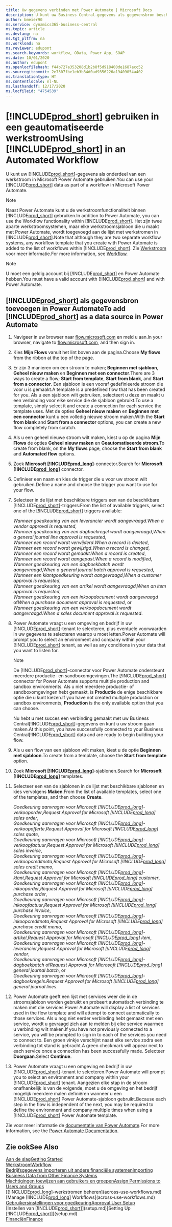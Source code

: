 ```yaml
---
title: Uw gegevens verbinden met Power Automate | Microsoft Docs
description: U kunt uw Business Central-gegevens als gegevensbron beschikbaar maken en een OData-URL van uw webservices opgeven om een geautomatiseerde werkstroom te maken.
author: bmeier90
ms.service: dynamics365-business-central
ms.topic: article
ms.devlang: na
ms.tgt_pltfrm: na
ms.workload: na
ms.reviewer: edupont
ms.search.keywords: workflow, OData, Power App, SOAP
ms.date: 10/01/2020
ms.author: edupont
ms.openlocfilehash: f44b727a353208d1b2b8f5d918400de1687acc52
ms.sourcegitcommit: 2e7307fbe1eb3b34d0ad9356226a19409054a402
ms.translationtype: HT
ms.contentlocale: nl-NL
ms.lasthandoff: 12/17/2020
ms.locfileid: "4754539"
---
```

# <a name="using-prod_short-in-an-automated-workflow"></a><span data-ttu-id="54d05-103">[!INCLUDE[prod_short](includes/prod_short.md)] gebruiken in een geautomatiseerde werkstroom</span><span class="sxs-lookup"><span data-stu-id="54d05-103">Using [!INCLUDE[prod_short](includes/prod_short.md)] in an Automated Workflow</span></span>

<span data-ttu-id="54d05-104">U kunt uw [!INCLUDE[prod_short](includes/prod_short.md)]-gegevens als onderdeel van een werkstroom in Microsoft Power Automate gebruiken.</span><span class="sxs-lookup"><span data-stu-id="54d05-104">You can use your [!INCLUDE[prod_short](includes/prod_short.md)] data as part of a workflow in Microsoft Power Automate.</span></span>

> [!NOTE]
> <span data-ttu-id="54d05-105">Naast Power Automate kunt u de werkstroomfunctionaliteit binnen [!INCLUDE[prod_short](includes/prod_short.md)] gebruiken.</span><span class="sxs-lookup"><span data-stu-id="54d05-105">In addition to Power Automate, you can use the Workflow functionality within [!INCLUDE[prod_short](includes/prod_short.md)].</span></span> <span data-ttu-id="54d05-106">Het zijn twee aparte werkstroomsystemen, maar elke werkstroomsjabloon die u maakt met Power Automate, wordt toegevoegd aan de lijst met werkstromen in [!INCLUDE[prod_short](includes/prod_short.md)].</span><span class="sxs-lookup"><span data-stu-id="54d05-106">Note that although they are two separate workflow systems, any workflow template that you create with Power Automate is added to the list of workflows  within [!INCLUDE[prod_short](includes/prod_short.md)].</span></span> <span data-ttu-id="54d05-107">Zie [Werkstroom](across-workflow.md) voor meer informatie.</span><span class="sxs-lookup"><span data-stu-id="54d05-107">For more information, see [Workflow](across-workflow.md).</span></span>  

> [!NOTE]  
> <span data-ttu-id="54d05-108">U moet een geldig account bij [!INCLUDE[prod_short](includes/prod_short.md)] en Power Automate hebben.</span><span class="sxs-lookup"><span data-stu-id="54d05-108">You must have a valid account with [!INCLUDE[prod_short](includes/prod_short.md)] and with Power Automate.</span></span>  

## <a name="to-add-prod_short-as-a-data-source-in-power-automate"></a><span data-ttu-id="54d05-109">[!INCLUDE[prod_short](includes/prod_short.md)] als gegevensbron toevoegen in Power Automate</span><span class="sxs-lookup"><span data-stu-id="54d05-109">To add [!INCLUDE[prod_short](includes/prod_short.md)] as a data source in Power Automate</span></span>

1. <span data-ttu-id="54d05-110">Navigeer in uw browser naar [flow.microsoft.com](https://flow.microsoft.com) en meld u aan.</span><span class="sxs-lookup"><span data-stu-id="54d05-110">In your browser, navigate to [flow.microsoft.com](https://flow.microsoft.com), and then sign in.</span></span>
2. <span data-ttu-id="54d05-111">Kies **Mijn Flows** vanuit het lint boven aan de pagina.</span><span class="sxs-lookup"><span data-stu-id="54d05-111">Choose **My flows** from the ribbon at the top of the page.</span></span>
3. <span data-ttu-id="54d05-112">Er zijn 3 manieren om een stroom te maken; **Beginnen met sjabloon**, **Geheel nieuw maken** en **Beginnen met een connector**.</span><span class="sxs-lookup"><span data-stu-id="54d05-112">There are 3 ways to create a flow; **Start from template**, **Start from blank**, and **Start from a connector**.</span></span> <span data-ttu-id="54d05-113">Een sjabloon is een vooraf gedefinieerde stroom die voor u is gemaakt.</span><span class="sxs-lookup"><span data-stu-id="54d05-113">A template is a predefined flow that has been created for you.</span></span> <span data-ttu-id="54d05-114">Als u een sjabloon wilt gebruiken, selecteert u deze en maakt u een verbinding voor elke service die de sjabloon gebruikt.</span><span class="sxs-lookup"><span data-stu-id="54d05-114">To use a template, simply select it and create a connection for each service the template uses.</span></span> <span data-ttu-id="54d05-115">Met de opties **Geheel nieuw maken** en **Beginnen met een connector** kunt u een volledig nieuwe stroom maken.</span><span class="sxs-lookup"><span data-stu-id="54d05-115">With the **Start from blank** and **Start from a connector** options, you can create a new flow completely from scratch.</span></span>
4. <span data-ttu-id="54d05-116">Als u een geheel nieuwe stroom wilt maken, kiest u op de pagina **Mijn Flows** de opties **Geheel nieuw maken** en **Geautomatiseerde stroom**.</span><span class="sxs-lookup"><span data-stu-id="54d05-116">To create from blank, on the **My flows** page, choose the **Start from blank** and **Automated flow** options.</span></span>
5. <span data-ttu-id="54d05-117">Zoek **Microsoft [!INCLUDE[prod_long](includes/prod_long.md)]**-connector.</span><span class="sxs-lookup"><span data-stu-id="54d05-117">Search for **Microsoft [!INCLUDE[prod_long](includes/prod_long.md)]** connector.</span></span>
6. <span data-ttu-id="54d05-118">Definieer een naam en kies de trigger die u voor uw stroom wilt gebruiken.</span><span class="sxs-lookup"><span data-stu-id="54d05-118">Define a name and choose the trigger you want to use for your flow.</span></span>
7. <span data-ttu-id="54d05-119">Selecteer in de lijst met beschikbare triggers een van de beschikbare [!INCLUDE[prod_short](includes/prod_short.md)]-triggers:</span><span class="sxs-lookup"><span data-stu-id="54d05-119">From the list of available triggers, select one of the [!INCLUDE[prod_short](includes/prod_short.md)] triggers available:</span></span>  

    <span data-ttu-id="54d05-120">*Wanneer goedkeuring van een leverancier wordt aangevraagd*.</span><span class="sxs-lookup"><span data-stu-id="54d05-120">*When a vendor approval is requested*,</span></span>  
    <span data-ttu-id="54d05-121">*Wanneer goedkeuring van een dagboekregel wordt aangevraagd*,</span><span class="sxs-lookup"><span data-stu-id="54d05-121">*When a general journal line approval is requested*,</span></span>  
    <span data-ttu-id="54d05-122">*Wanneer een record wordt verwijderd*.</span><span class="sxs-lookup"><span data-stu-id="54d05-122">*When a record is deleted*,</span></span>  
    <span data-ttu-id="54d05-123">*Wanneer een record wordt gewijzigd*.</span><span class="sxs-lookup"><span data-stu-id="54d05-123">*When a record is changed*,</span></span>  
    <span data-ttu-id="54d05-124">*Wanneer een record wordt gemaakt*.</span><span class="sxs-lookup"><span data-stu-id="54d05-124">*When a record is created*,</span></span>  
    <span data-ttu-id="54d05-125">*Wanneer een record wordt aangepast*.</span><span class="sxs-lookup"><span data-stu-id="54d05-125">*When a record is modified*,</span></span>  
    <span data-ttu-id="54d05-126">*Wanneer goedkeuring van een dagboekbatch wordt aangevraagd*,</span><span class="sxs-lookup"><span data-stu-id="54d05-126">*When a general journal batch approval is requested*,</span></span>  
    <span data-ttu-id="54d05-127">*Wanneer een klantgoedkeuring wordt aangevraagd*,</span><span class="sxs-lookup"><span data-stu-id="54d05-127">*When a customer approval is requested*,</span></span>  
    <span data-ttu-id="54d05-128">*Wanneer goedkeuring van een artikel wordt aangevraagd*,</span><span class="sxs-lookup"><span data-stu-id="54d05-128">*When an item approval is requested*,</span></span>  
    <span data-ttu-id="54d05-129">*Wanneer goedkeuring van een inkoopdocument wordt aangevraagd* of</span><span class="sxs-lookup"><span data-stu-id="54d05-129">*When a purchase document approval is requested*, or</span></span>  
    <span data-ttu-id="54d05-130">*Wanneer goedkeuring van een verkoopdocument wordt aangevraagd*.</span><span class="sxs-lookup"><span data-stu-id="54d05-130">*When a sales document approval is requested*.</span></span>

8. <span data-ttu-id="54d05-131">Power Automate vraagt u een omgeving en bedrijf in uw [!INCLUDE[prod_short](includes/prod_short.md)]-tenant te selecteren, plus eventuele voorwaarden in uw gegevens te selecteren waarop u moet letten.</span><span class="sxs-lookup"><span data-stu-id="54d05-131">Power Automate will prompt you to select an environment and company within your [!INCLUDE[prod_short](includes/prod_short.md)] tenant, as well as any conditions in your data that you want to listen for.</span></span>

    > [!NOTE]
    > <span data-ttu-id="54d05-132">De [!INCLUDE[prod_short](includes/prod_short.md)]-connector voor Power Automate ondersteunt meerdere productie- en sandboxomgevingen.</span><span class="sxs-lookup"><span data-stu-id="54d05-132">The [!INCLUDE[prod_short](includes/prod_short.md)] connector for Power Automate supports multiple production and sandbox environments.</span></span> <span data-ttu-id="54d05-133">Als u niet meerdere productie- of sandboxomgevingen hebt gemaakt, is **Productie** de enige beschikbare optie die u kunt kiezen.</span><span class="sxs-lookup"><span data-stu-id="54d05-133">If you have not created multiple production or sandbox environments, **Production** is the only available option that you can choose.</span></span>  

    <span data-ttu-id="54d05-134">Nu hebt u met succes een verbinding gemaakt met uw Business Central[!INCLUDE[prod_short](includes/prod_short.md)]-gegevens en kunt u uw stroom gaan maken.</span><span class="sxs-lookup"><span data-stu-id="54d05-134">At this point, you have successfully connected to your Business Central[!INCLUDE[prod_short](includes/prod_short.md)] data and are ready to begin building your flow.</span></span>

9. <span data-ttu-id="54d05-135">Als u een flow van een sjabloon wilt maken, kiest u de optie **Beginnen met sjabloon**.</span><span class="sxs-lookup"><span data-stu-id="54d05-135">To create from a template, choose the **Start from template** option.</span></span>
10. <span data-ttu-id="54d05-136">Zoek **Microsoft [!INCLUDE[prod_long](includes/prod_long.md)]**-sjablonen.</span><span class="sxs-lookup"><span data-stu-id="54d05-136">Search for **Microsoft [!INCLUDE[prod_long](includes/prod_long.md)]** templates.</span></span>
11. <span data-ttu-id="54d05-137">Selecteer een van de sjablonen in de lijst met beschikbare sjablonen en kies vervolgens **Maken**.</span><span class="sxs-lookup"><span data-stu-id="54d05-137">From the list of available templates, select one of the templates, and then choose **Create**.</span></span>  

    <span data-ttu-id="54d05-138">*Goedkeuring aanvragen voor Microsoft [!INCLUDE[prod_long](includes/prod_long.md)]-verkooporder*,</span><span class="sxs-lookup"><span data-stu-id="54d05-138">*Request Approval for Microsoft [!INCLUDE[prod_long](includes/prod_long.md)] sales order*,</span></span>  
    <span data-ttu-id="54d05-139">*Goedkeuring aanvragen voor Microsoft [!INCLUDE[prod_long](includes/prod_long.md)]-verkoopofferte*,</span><span class="sxs-lookup"><span data-stu-id="54d05-139">*Request Approval for Microsoft [!INCLUDE[prod_long](includes/prod_long.md)] sales quote*,</span></span>  
    <span data-ttu-id="54d05-140">*Goedkeuring aanvragen voor Microsoft [!INCLUDE[prod_long](includes/prod_long.md)]-verkoopfactuur*,</span><span class="sxs-lookup"><span data-stu-id="54d05-140">*Request Approval for Microsoft [!INCLUDE[prod_long](includes/prod_long.md)] sales invoice*,</span></span>  
    <span data-ttu-id="54d05-141">*Goedkeuring aanvragen voor Microsoft [!INCLUDE[prod_long](includes/prod_long.md)]-verkoopcreditnota*,</span><span class="sxs-lookup"><span data-stu-id="54d05-141">*Request Approval for Microsoft [!INCLUDE[prod_long](includes/prod_long.md)] sales credit memo*,</span></span>  
    <span data-ttu-id="54d05-142">*Goedkeuring aanvragen voor Microsoft [!INCLUDE[prod_long](includes/prod_long.md)]-klant*,</span><span class="sxs-lookup"><span data-stu-id="54d05-142">*Request Approval for Microsoft [!INCLUDE[prod_long](includes/prod_long.md)] customer*,</span></span>  
    <span data-ttu-id="54d05-143">*Goedkeuring aanvragen voor Microsoft [!INCLUDE[prod_long](includes/prod_long.md)]-inkooporder*,</span><span class="sxs-lookup"><span data-stu-id="54d05-143">*Request Approval for Microsoft [!INCLUDE[prod_long](includes/prod_long.md)] purchase order*,</span></span>  
    <span data-ttu-id="54d05-144">*Goedkeuring aanvragen voor Microsoft [!INCLUDE[prod_long](includes/prod_long.md)]-inkoopfactuur*,</span><span class="sxs-lookup"><span data-stu-id="54d05-144">*Request Approval for Microsoft [!INCLUDE[prod_long](includes/prod_long.md)] purchase invoice*,</span></span>  
    <span data-ttu-id="54d05-145">*Goedkeuring aanvragen voor Microsoft [!INCLUDE[prod_long](includes/prod_long.md)]-inkoopcreditnota*,</span><span class="sxs-lookup"><span data-stu-id="54d05-145">*Request Approval for Microsoft [!INCLUDE[prod_long](includes/prod_long.md)] purchase credit memo*,</span></span>  
    <span data-ttu-id="54d05-146">*Goedkeuring aanvragen voor Microsoft [!INCLUDE[prod_long](includes/prod_long.md)]-artikel*,</span><span class="sxs-lookup"><span data-stu-id="54d05-146">*Request Approval for Microsoft [!INCLUDE[prod_long](includes/prod_long.md)] item*,</span></span>  
    <span data-ttu-id="54d05-147">*Goedkeuring aanvragen voor Microsoft [!INCLUDE[prod_long](includes/prod_long.md)]-leverancier*,</span><span class="sxs-lookup"><span data-stu-id="54d05-147">*Request Approval for Microsoft [!INCLUDE[prod_long](includes/prod_long.md)] vendor*,</span></span>  
    <span data-ttu-id="54d05-148">*Goedkeuring aanvragen voor Microsoft [!INCLUDE[prod_long](includes/prod_long.md)]-dagboekbatch* of</span><span class="sxs-lookup"><span data-stu-id="54d05-148">*Request Approval for Microsoft [!INCLUDE[prod_long](includes/prod_long.md)] general journal batch*, or</span></span>    
    <span data-ttu-id="54d05-149">*Goedkeuring aanvragen voor Microsoft [!INCLUDE[prod_long](includes/prod_long.md)]-dagboekregels*.</span><span class="sxs-lookup"><span data-stu-id="54d05-149">*Request Approval for Microsoft [!INCLUDE[prod_long](includes/prod_long.md)] general journal lines*.</span></span>  
12. <span data-ttu-id="54d05-150">Power Automate geeft een lijst met services weer die in de stroomsjabloon worden gebruikt en probeert automatisch verbinding te maken met die services.</span><span class="sxs-lookup"><span data-stu-id="54d05-150">Power Automate will display a list of services used in the flow template and will attempt to connect automatically to those services.</span></span> <span data-ttu-id="54d05-151">Als u nog niet eerder verbinding hebt gemaakt met een service, wordt u gevraagd zich aan te melden bij elke service waarmee u verbinding wilt maken.</span><span class="sxs-lookup"><span data-stu-id="54d05-151">If you have not previously connected to a service, you will be prompted to sign in to each of the services you need to connect to.</span></span> <span data-ttu-id="54d05-152">Een groen vinkje verschijnt naast elke service zodra een verbinding tot stand is gebracht.</span><span class="sxs-lookup"><span data-stu-id="54d05-152">A green checkmark will appear next to each service once a connection has been successfully made.</span></span> <span data-ttu-id="54d05-153">Selecteer **Doorgaan**.</span><span class="sxs-lookup"><span data-stu-id="54d05-153">Select **Continue**.</span></span>
13. <span data-ttu-id="54d05-154">Power Automate vraagt u een omgeving en bedrijf in uw [!INCLUDE[prod_short](includes/prod_short.md)]-tenant te selecteren.</span><span class="sxs-lookup"><span data-stu-id="54d05-154">Power Automate will prompt you to select an environment and company within your [!INCLUDE[prod_short](includes/prod_short.md)] tenant.</span></span> <span data-ttu-id="54d05-155">Aangezien elke stap in de stroom onafhankelijk is van de volgende, moet u de omgeving en het bedrijf mogelijk meerdere malen definiëren wanneer u een [!INCLUDE[prod_short](includes/prod_short.md)] Power Automate-sjabloon gebruikt.</span><span class="sxs-lookup"><span data-stu-id="54d05-155">Because each step in the flow is independent of the next, you may be required to define the environment and company multiple times when using a [!INCLUDE[prod_short](includes/prod_short.md)] Power Automate template.</span></span>

<span data-ttu-id="54d05-156">Zie voor meer informatie de [documentatie van Power Automate](/power-automate/getting-started).</span><span class="sxs-lookup"><span data-stu-id="54d05-156">For more information, see the [Power Automate Documentation](/power-automate/getting-started).</span></span>

## <a name="see-also"></a><span data-ttu-id="54d05-157">Zie ook</span><span class="sxs-lookup"><span data-stu-id="54d05-157">See Also</span></span>

[<span data-ttu-id="54d05-158">Aan de slag</span><span class="sxs-lookup"><span data-stu-id="54d05-158">Getting Started</span></span>](product-get-started.md)  
[<span data-ttu-id="54d05-159">Werkstroom</span><span class="sxs-lookup"><span data-stu-id="54d05-159">Workflow</span></span>](across-workflow.md)  
[<span data-ttu-id="54d05-160">Bedrijfsgegevens importeren uit andere financiële systemen</span><span class="sxs-lookup"><span data-stu-id="54d05-160">Importing Business Data from Other Finance Systems</span></span>](across-import-data-configuration-packages.md)  
[<span data-ttu-id="54d05-161">Machtigingen toewijzen aan gebruikers en groepen</span><span class="sxs-lookup"><span data-stu-id="54d05-161">Assign Permissions to Users and Groups</span></span>](ui-define-granular-permissions.md)  
<span data-ttu-id="54d05-162">[[!INCLUDE[prod_long](includes/prod_long.md)]-werkstromen beheren](across-use-workflows.md)</span><span class="sxs-lookup"><span data-stu-id="54d05-162">[Manage [!INCLUDE[prod_long](includes/prod_long.md)] Workflows](across-use-workflows.md)</span></span>  
[<span data-ttu-id="54d05-163">Gebruikersinstellingen voor goedkeuring</span><span class="sxs-lookup"><span data-stu-id="54d05-163">Approval User Setup</span></span>](across-how-to-set-up-approval-users.md)  
<span data-ttu-id="54d05-164">[Instellen van [!INCLUDE[prod_short](includes/prod_short.md)]](setup.md)</span><span class="sxs-lookup"><span data-stu-id="54d05-164">[Setting Up [!INCLUDE[prod_short](includes/prod_short.md)]](setup.md)</span></span>  
[<span data-ttu-id="54d05-165">Financiën</span><span class="sxs-lookup"><span data-stu-id="54d05-165">Finance</span></span>](finance.md)  
